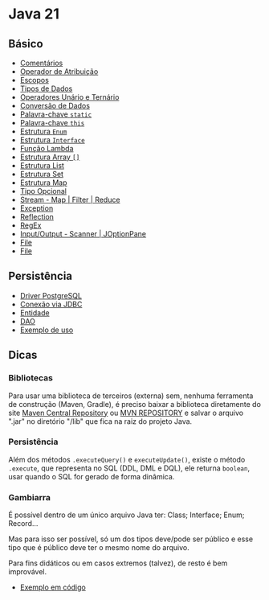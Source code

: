 # Java 21


## Básico

- [Comentários](./src/basic/Comment.java)
- [Operador de Atribuição](./src/basic/AssignmentOperator.java)
- [Escopos](./src/basic/Scope.java)
- [Tipos de Dados](./src/basic/DataType.java)
- [Operadores Unário e Ternário](./src/basic/UnaryAndTernaryOperator.java)
- [Conversão de Dados](./src/basic/DataConversion.java)
- [Palavra-chave `static`](./src/basic/StaticKeyword.java)
- [Palavra-chave `this`](./src/basic/ThisKeyword.java)
- [Estrutura `Enum`](./src/basic/EnumStructure.java)
- [Estrutura `Interface`](./src/basic/InterfaceStructure.java)
- [Função Lambda](./src/basic/LambdaFunction.java)
- [Estrutura Array `[]`](./src/basic/ArrayStructure.java)
- [Estrutura List](./src/basic/ListStructure.java)
- [Estrutura Set](./src/basic/SetStructure.java)
- [Estrutura Map](./src/basic/MapStructure.java)
- [Tipo Opcional](./src/basic/OptionalType.java)
- [Stream - Map | Filter | Reduce](./src/basic/StreamPipeline.java)
- [Exception](./src/basic/Error.java)
- [Reflection](./src/basic/Reflection.java)
- [RegEx](./src/basic/RegEx.java)
- [Input/Output - Scanner | JOptionPane](./src/basic/IO.java)
- [File](./src/basic/FileReader.java)
- [File](./src/basic/EclipseFormatter.java)


## Persistência

- [Driver PostgreSQL](./lib/postgresql-42.7.3.jar)
- [Conexão via JDBC](./src/persistence/JdbcConnectionFactory.java)
- [Entidade](./src/persistence/Product.java)
- [DAO](./src/persistence/ProductDao.java)
- [Exemplo de uso](./src/persistence/ProductDaoUsage.java)


## Dicas


### Bibliotecas

Para usar uma biblioteca de terceiros (externa) sem, nenhuma ferramenta de construção (Maven, Gradle), é preciso baixar a biblioteca diretamente do site [Maven Central Repository](https://search.maven.org/) ou [MVN REPOSITORY](https://mvnrepository.com/) e salvar o arquivo ".jar" no diretório "/lib" que fica na raiz do projeto Java.


### Persistência

Além dos métodos `.executeQuery()` e `executeUpdate()`, existe o método `.execute`, que representa no SQL (DDL, DML e DQL), ele returna `boolean`, usar quando o SQL for gerado de forma dinâmica.


### Gambiarra

É possível dentro de um único arquivo Java ter: Class; Interface; Enum; Record...

Mas para isso ser possível, só um dos tipos deve/pode ser público e esse tipo que é público deve ter o mesmo nome do arquivo.

Para fins didáticos ou em casos extremos (talvez), de resto é bem improvável.

- [Exemplo em código](./src/basic/AllInOneFile.java)
